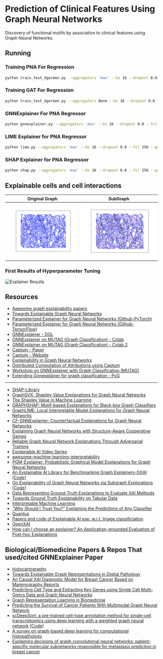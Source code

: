 # Prediction of Clinical Features Using Graph Neural Networks

Discovery of functional motifs by association to clinical features using Graph Neural Networks. 

## Running 

### Training PNA For Regression

```bash
python train_test_dgermen.py --aggregators 'max' --bs 16 --dropout 0.0 --en my_experiment --epoch 200 --factor 0.8 --fcl 256 --gcn_h 64 --lr 0.001 --min_lr 0.0001 --model PNAConv --num_of_ff_layers 1 --num_of_gcn_layers 2 --patience 5 --scalers 'identity' --weight_decay 1e-05
```
### Training GAT For Regression
```bash
python train_test_dgermen.py --aggregators None --bs 16 --dropout 0.0 --en my_experiment --epoch 200 --factor 0.2 --fcl 128 --gcn_h 64 --lr 0.001 --min_lr 2e-05 --model GATConv --num_of_ff_layers 1 --num_of_gcn_layers 3 --patience 20 --scalers None --weight_decay 0
```


### GNNExplainer For PNA Regressor
```bash
python gnnexplainer.py --aggregators 'max' --bs 16 --dropout 0.0 --fcl 256 --gcn_h 64 --model PNAConv --num_of_ff_layers 1 --num_of_gcn_layers 2 --scalers 'identity' --idx 10
```
### LIME Explainer for PNA Regressor
```bash
python lime.py --aggregators 'max' --bs 16 --dropout 0.0 --fcl 256 --gcn_h 64 --model PNAConv --num_of_ff_layers 1 --num_of_gcn_layers 2 --scalers 'identity' --idx 10
```

### SHAP Explainer for PNA Regressor
```bash
python shap.py --aggregators 'max' --bs 16 --dropout 0.0 --fcl 256 --gcn_h 64 --model PNAConv --num_of_ff_layers 1 --num_of_gcn_layers 2 --scalers 'identity' --idx 10
```

## Explainable cells and cell interactions


| Original Graph                                                                                              | SubGraph                                                                                               |
|------------------------------------------------------------------------------------------------------------|--------------------------------------------------------------------------------------------------------------------|
| ![Original Graph](https://github.com/saezlab/GNNClinicalOutcomePrediction/blob/main/plots/original_graphs/original_graph_28_50_0.001_regression_individual_feature.png) | ![QualitativeResults](https://github.com/saezlab/GNNClinicalOutcomePrediction/blob/main/plots/subgraphs/subgraph_28_50_0.001_regression_individual_feature.png) |

### First Results of Hyperparameter Tuning

![Explainer Results](https://github.com/saezlab/GNNClinicalOutcomePrediction/blob/main/plots/subgraphs/futon_explainer.gif)

## Resources

* [Awesome graph explainability papers](https://github.com/flyingdoog/awesome-graph-explainability-papers)
* [Towards Explainable Graph Neural Networks](https://towardsdatascience.com/towards-explainable-graph-neural-networks-45f5e3912dd0)
* [Parameterized Explainer for Graph Neural Networks (Github-PyTorch)](https://github.com/LarsHoldijk/RE-ParameterizedExplainerForGraphNeuralNetworks)
* [Parameterized Explainer for Graph Neural Networks (Github-TensorFlow)](https://github.com/flyingdoog/PGExplainer)
* [GNNExplainer - DGL](https://docs.dgl.ai/en/0.8.x/generated/dgl.nn.pytorch.explain.GNNExplainer.html)
* [GNNExplainer on MUTAG (Graph Classification) - Colab](https://colab.research.google.com/drive/14GPEIR7uRz50K9E_p9OUwjSOig0ZOB_E?usp=sharing)
* [GNNExplainer on MUTAG (Graph Classification) - Colab 2](https://colab.research.google.com/drive/1fLJbFPz0yMCQg81DdCP5I8jXw9LoggKO?usp=sharing#scrollTo=g35SSQ3oukNM)
* [Captum - Paper](https://arxiv.org/pdf/2009.07896.pdf)
* [Captum - Website](https://captum.ai/)
* [Explainability in Graph Neural Networks](https://mars-tin.github.io/archives/reading/gnn_explain/)
* [Distributed Computation of Attributions using Captum](https://github.com/pytorch/captum/blob/master/tutorials/Distributed_Attribution.ipynb)
* [Workshop on GNNExplainer with Graph Classification (MUTAG)](https://colab.research.google.com/github/VisiumCH/AMLD-2021-Graphs/blob/master/notebooks/workshop_notebook.ipynb#scrollTo=aSnkQfG4gnsc)
* [Extending Gnnexplainer for graph classification - PyG](https://github.com/pyg-team/pytorch_geometric/pull/2597)
----------
* [SHAP-Library](https://github.com/slundberg/shap)
* [GraphSVX: Shapley Value Explanations for Graph Neural Networks](https://arxiv.org/abs/2104.10482)
* [The Shapley Value in Machine Learning](https://arxiv.org/abs/2202.05594)
* [GRAPHSHAP: Motif-based Explanations for Black-box Graph Classifiers](https://arxiv.org/abs/2202.08815)
* [GraphLIME: Local Interpretable Model Explanations for Graph Neural Networks](https://ieeexplore.ieee.org/abstract/document/9811416?casa_token=LKVeyUFi1BEAAAAA:JXLkxY4qYRKiF-06Uh4tFz-Bsj_w_Do17CJLTq1afciKtHkq42Snkg-ttkaySm5LkAQmrI61rx1R)
* [CF-GNNExplainer: Counterfactual Explanations for Graph Neural Networks](https://proceedings.mlr.press/v151/lucic22a.html)
* [Explaining Graph Neural Networks with Structure-Aware Cooperative Games](https://arxiv.org/abs/2201.12380)
* [Reliable Graph Neural Network Explanations Through Adversarial Training](https://arxiv.org/abs/2106.13427)
* [Explainable AI Video Series](https://www.youtube.com/watch?v=OZJ1IgSgP9E&list=PLV8yxwGOxvvovp-j6ztxhF3QcKXT6vORU)
* [awesome-machine-learning-interpretability](https://github.com/jphall663/awesome-machine-learning-interpretability)
* [PGM-Explainer: Probabilistic Graphical Model Explanations for Graph Neural Networks](https://par.nsf.gov/servlets/purl/10200285)
* [An Explainable AI Library for Benchmarking Graph Explainers-GXAI](https://graph-learning-benchmarks.github.io/assets/papers/glb2022/An_Explainable_AI_Library_for_Benchmarking_Graph_Explainers.pdf) [[Code](https://github.com/mims-harvard/GXAI-Bench)]
* [On Explainability of Graph Neural Networks via Subgraph Explorations](https://arxiv.org/abs/2102.05152) [[Code](https://github.com/divelab/DIG/tree/main/dig/xgraph/SubgraphX)]
* [Data Representing Ground-Truth Explanations to Evaluate XAI Methods](https://arxiv.org/pdf/2011.09892.pdf)
* [Towards Ground Truth Explainability on Tabular Data](https://arxiv.org/pdf/2007.10532.pdf)
* [Interpretable Machine Learning](https://christophm.github.io/interpretable-ml-book/index.html)
* [“Why Should I Trust You?” Explaining the Predictions of Any Classifier](https://arxiv.org/pdf/1602.04938.pdf)
* [Quantus](https://github.com/understandable-machine-intelligence-lab/Quantus)
* [Papers and code of Explainable AI esp. w.r.t. Image classificiation](https://github.com/samzabdiel/XAI)
* [OpenXAI](https://github.com/AI4LIFE-GROUP/OpenXAI)
* [How can I choose an explainer? An Application-grounded Evaluation of Post-hoc Explanations](https://arxiv.org/abs/2101.08758)


Biological/Biomedicine Papers & Repos That used/cited GNNExplainer Paper
----------
* [histocartography](https://github.com/histocartography/histocartography)
* [Towards Explainable Graph Representations in Digital Pathology](https://arxiv.org/pdf/2007.00311.pdf)
* [An Causal XAI Diagnostic Model for Breast Cancer Based on Mammography Reports](https://ieeexplore.ieee.org/abstract/document/9669648?casa_token=n5V-TdpnRC4AAAAA:ykLyVwcFQ1EtF0A4ihXMxcisKndreyb7xdlXtiu5UMPA_RYUlFmBtMDEz03n98r_2Lf6hFV01dK2)
* [Predicting Cell Type and Extracting Key Genes using Single Cell Multi-Omics Data and Graph Neural Networks](https://cs.brown.edu/research/pubs/theses/ugrad/2022/zaki.hossam.pdf)
* [Graph Representation Learning in Biomedicine](https://arxiv.org/pdf/2104.04883.pdf)
* [Predicting the Survival of Cancer Patients With Multimodal Graph Neural Network](https://ieeexplore.ieee.org/abstract/document/9440752?casa_token=xZ71hc0rjT0AAAAA:wl7e1yWd3G7N3SQv6rNji2b6z1jy86yCjbdjLMiSDL2TuOyXZE6GezHz-z94RCBVWxgfhOJRjY4F)
* [scDeepSort: a pre-trained cell-type annotation method for single-cell transcriptomics using deep learning with a weighted graph neural network](https://academic.oup.com/nar/article/49/21/e122/6368052?login=true) [[Code](https://github.com/ZJUFanLab/scDeepSort)]
* [A survey on graph-based deep learning for computational histopathology](https://www.sciencedirect.com/science/article/pii/S0895611121001762)
* [Explaining decisions of graph convolutional neural networks: patient-specific molecular subnetworks responsible for metastasis prediction in breast cancer](https://link.springer.com/article/10.1186/s13073-021-00845-7)



